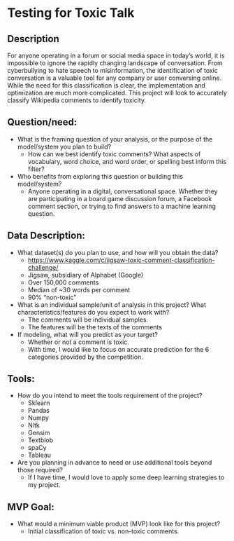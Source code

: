 # Testing for Toxic Talk
## Description
For anyone operating in a forum or social media space in today’s world, it is impossible to ignore the rapidly changing landscape of conversation. From cyberbullying to hate speech to misinformation, the identification of toxic conversation is a valuable tool for any company or user conversing online. While the need for this classification is clear, the implementation and optimization are much more complicated. This project will look to accurately classify Wikipedia comments to identify toxicity.
## Question/need:
- What is the framing question of your analysis, or the purpose of the model/system you plan to build?
  - How can we best identify toxic comments? What aspects of vocabulary, word choice, and word order, or spelling best inform this filter?
- Who benefits from exploring this question or building this model/system?
  - Anyone operating in a digital, conversational space. Whether they are participating in a board game discussion forum, a Facebook comment section, or trying to find answers to a machine learning question.
## Data Description:
- What dataset(s) do you plan to use, and how will you obtain the data?
  - https://www.kaggle.com/c/jigsaw-toxic-comment-classification-challenge/
  - Jigsaw, subsidiary of Alphabet (Google)
  - Over 150,000 comments
  - Median of ~30 words per comment
  - 90% “non-toxic”
- What is an individual sample/unit of analysis in this project? What characteristics/features do you expect to work with?
  - The comments will be individual samples.
  - The features will be the texts of the comments
- If modeling, what will you predict as your target?
  - Whether or not a comment is toxic.
  - With time, I would like to focus on accurate prediction for the 6 categories provided by the competition.
## Tools:
- How do you intend to meet the tools requirement of the project?
  - Sklearn
  - Pandas
  - Numpy
  - Nltk
  - Gensim
  - Textblob
  - spaCy
  - Tableau
- Are you planning in advance to need or use additional tools beyond those required?
  - If I have time, I would love to apply some deep learning strategies to my project.
## MVP Goal:
- What would a minimum viable product (MVP) look like for this project?
  - Initial classification of toxic vs. non-toxic comments.





